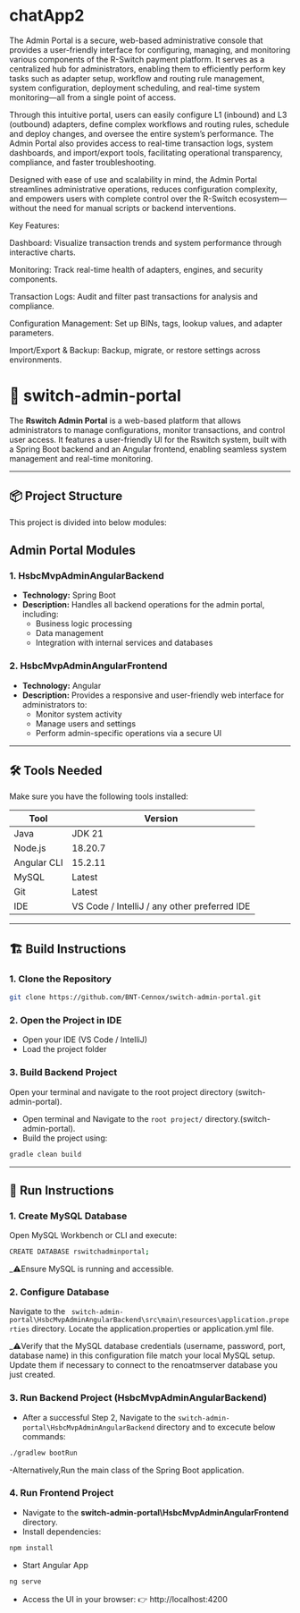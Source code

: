 # chatApp2
The Admin Portal is a secure, web-based administrative console that provides a user-friendly interface for configuring, managing, and monitoring various components of the R-Switch payment platform. It serves as a centralized hub for administrators, enabling them to efficiently perform key tasks such as adapter setup, workflow and routing rule management, system configuration, deployment scheduling, and real-time system monitoring—all from a single point of access.

Through this intuitive portal, users can easily configure L1 (inbound) and L3 (outbound) adapters, define complex workflows and routing rules, schedule and deploy changes, and oversee the entire system’s performance. The Admin Portal also provides access to real-time transaction logs, system dashboards, and import/export tools, facilitating operational transparency, compliance, and faster troubleshooting.

Designed with ease of use and scalability in mind, the Admin Portal streamlines administrative operations, reduces configuration complexity, and empowers users with complete control over the R-Switch ecosystem—without the need for manual scripts or backend interventions.

Key Features:

Dashboard: Visualize transaction trends and system performance through interactive charts.

Monitoring: Track real-time health of adapters, engines, and security components.

Transaction Logs: Audit and filter past transactions for analysis and compliance.

Configuration Management: Set up BINs, tags, lookup values, and adapter parameters.

Import/Export & Backup: Backup, migrate, or restore settings across environments.
# 🏢 switch-admin-portal
The **Rswitch Admin Portal** is a web-based platform that allows administrators to manage configurations, monitor transactions, and control user access. It features a user-friendly UI for the Rswitch system, built with a Spring Boot backend and an Angular frontend, enabling seamless system management and real-time monitoring.

---

## 📦 Project Structure

This project is divided into below  modules:


## Admin Portal Modules

### 1. HsbcMvpAdminAngularBackend
- **Technology:** Spring Boot  
- **Description:** Handles all backend operations for the admin portal, including:
  - Business logic processing
  - Data management
  - Integration with internal services and databases

### 2. HsbcMvpAdminAngularFrontend
- **Technology:** Angular  
- **Description:** Provides a responsive and user-friendly web interface for administrators to:
  - Monitor system activity
  - Manage users and settings
  - Perform admin-specific operations via a secure UI


---

## 🛠️ Tools Needed

Make sure you have the following tools installed:

| Tool | Version |
|------|---------|
| Java | JDK 21 |
| Node.js | 18.20.7 |
| Angular CLI | 15.2.11 |
| MySQL | Latest |
| Git | Latest |
| IDE | VS Code / IntelliJ / any other preferred IDE |

---

## 🏗️ Build Instructions

### 1. Clone the Repository

```bash
git clone https://github.com/BNT-Cennox/switch-admin-portal.git
```

### 2. Open the Project in IDE
- Open your IDE (VS Code / IntelliJ)
- Load the project folder
  
### 3. Build Backend Project
Open your terminal and navigate to the root project directory (switch-admin-portal).

- Open terminal and Navigate to the ```root project/``` directory.(switch-admin-portal).
- Build the  project using:
```bash
gradle clean build
 ```
---

## 🚀 Run Instructions

### 1. Create MySQL Database
Open MySQL Workbench or CLI and execute:
```bash
CREATE DATABASE rswitchadminportal;
```
_⚠️Ensure MySQL is running and accessible.

### 2. Configure Database 

Navigate to the ``` switch-admin-portal\HsbcMvpAdminAngularBackend\src\main\resources\application.properties``` directory.
Locate the application.properties or application.yml file.

_⚠️Verify that the MySQL database credentials (username, password, port, database name) in this configuration file match your local MySQL setup. Update them if necessary to connect to the renoatmserver database you just created.

### 3. Run Backend Project (HsbcMvpAdminAngularBackend)
- After a successful Step 2, Navigate to the ```switch-admin-portal\HsbcMvpAdminAngularBackend``` directory and to excecute below commands:
```bash
./gradlew bootRun
```
-Alternatively,Run the main class of the Spring Boot application.



### 4. Run Frontend Project
- Navigate to the **switch-admin-portal\HsbcMvpAdminAngularFrontend** directory.
- Install dependencies:
```bash
npm install
```
- Start Angular App
```bash
ng serve
```
- Access the UI in your browser:
👉 http://localhost:4200



